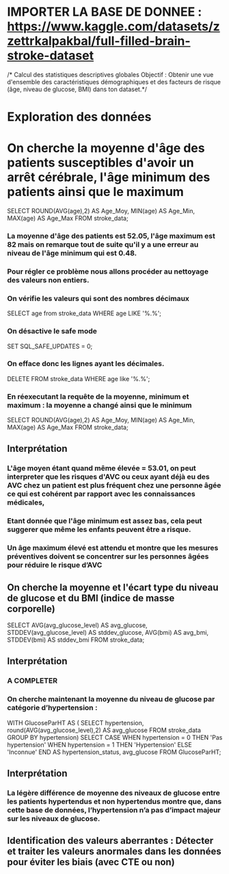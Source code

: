 # IMPORTER LA BASE DE DONNEE : https://www.kaggle.com/datasets/zzettrkalpakbal/full-filled-brain-stroke-dataset
/* Calcul des statistiques descriptives globales
Objectif : Obtenir une vue d'ensemble des caractéristiques démographiques et des facteurs de risque (âge, niveau de glucose, BMI) dans ton dataset.*/

# Exploration des données

# On cherche la moyenne d'âge des patients susceptibles d'avoir un arrêt cérébrale, l'âge minimum des patients ainsi que le maximum

SELECT ROUND(AVG(age),2) AS Age_Moy, MIN(age) AS Age_Min, MAX(age) AS Age_Max
FROM stroke_data;

### La moyenne d'âge des patients est 52.05, l'âge maximum est 82 mais on remarque tout de suite qu'il y a une erreur au niveau de l'âge minimum qui est 0.48.
### Pour régler ce problème nous allons procéder au nettoyage des valeurs non entiers.

### On vérifie les valeurs qui sont des nombres décimaux
SELECT age from stroke_data
WHERE age LIKE '%.%';

### On désactive le safe mode
SET SQL_SAFE_UPDATES = 0;

### On efface donc les lignes ayant les décimales.
DELETE FROM stroke_data
WHERE age like '%.%';

### En réexecutant la requête de la moyenne, minimum et maximum : la moyenne a changé ainsi que le minimum
SELECT ROUND(AVG(age),2) AS Age_Moy, MIN(age) AS Age_Min, MAX(age) AS Age_Max
FROM stroke_data;

## Interprétation
### L'âge moyen étant quand même élevée = 53.01, on peut interpreter que les risques d'AVC ou ceux ayant déjà eu des AVC chez un patient est plus fréquent chez une personne âgée ce qui est cohérent par rapport avec les connaissances médicales,
### Etant donnée que l'âge minimum est assez bas, cela peut suggerer que même les enfants peuvent être a risque.
### Un âge maximum élevé est attendu et montre que les mesures préventives doivent se concentrer sur les personnes âgées pour réduire le risque d’AVC

## On cherche la moyenne et l'écart type du niveau de glucose et du BMI (indice de masse corporelle)

SELECT 
    AVG(avg_glucose_level) AS avg_glucose,
    STDDEV(avg_glucose_level) AS stddev_glucose,
    AVG(bmi) AS avg_bmi,
    STDDEV(bmi) AS stddev_bmi
FROM stroke_data;

## Interprétation
### A COMPLETER

### On cherche maintenant la moyenne du niveau de glucose par catégorie d’hypertension : 
WITH GlucoseParHT AS (
    SELECT 
        hypertension, 
        round(AVG(avg_glucose_level),2) AS avg_glucose
    FROM stroke_data
    GROUP BY hypertension)
SELECT 
    CASE 
        WHEN hypertension = 0 THEN 'Pas hypertension' 
        WHEN hypertension = 1 THEN 'Hypertension' 
        ELSE 'Inconnue' 
    END AS hypertension_status, avg_glucose
FROM GlucoseParHT;

## Interprétation
### La légère différence de moyenne des niveaux de glucose entre les patients hypertendus et non hypertendus montre que, dans cette base de données, l’hypertension n’a pas d’impact majeur sur les niveaux de glucose. 



## Identification des valeurs aberrantes : Détecter et traiter les valeurs anormales dans les données pour éviter les biais (avec CTE ou non)






